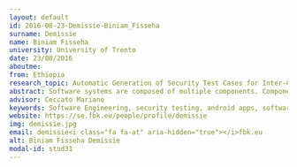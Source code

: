 ```yaml
---
layout: default 
id: 2016-08-23-Demissie-Biniam_Fisseha
surname: Demissie
name: Biniam Fisseha
university: University of Trento
date: 23/08/2016
aboutme: 
from: Ethiopia
research_topic: Automatic Generation of Security Test Cases for Inter-Component Communication Vulnerabilities
abstract: Software systems are composed of multiple components. Components hold special privileges to perform different tasks. Controlled access to system resources is achieved through permission based security model. In order to gain privileges, a malicious component usually has to abuse a privileged component. This phenomenon is commonly known as the confused deputy attack. Confused deputy attack occurs when a privileged component performs an activity that needs special permission on behalf of other component that does not have the required permission. Static analysis is often used to detect existence of this vulnerability. However, reports of static analysis are vulnerability points rather than conditions that cause the vulnerability. Therefore, a developer that wishes to fix this vulnerability has to manually analyze the code in order to understand the conditions that cause the vulnerability. Similar to other permission based systems, the Android system also suffers from the confused deputy attack called permission redelegation. In our work, we investigate different approaches on how to automatically generate test cases that reveal permission redelegation vulnerabilities in Android apps. Test cases help developers easily trace, identify and fix the vulnerabilities. The test cases are also used to verify if the applied fix has resolved the vulnerability or not.
advisor: Ceccato Mariano
keywords: Software Engineering, security testing, android apps, software analysis, static analysis
website: https://se.fbk.eu/people/profile/demissie
img: demissie.jpg
email: demissie<i class="fa fa-at" aria-hidden="true"></i>fbk.eu
alt: Biniam Fisseha Demissie
modal-id: stud31
---
```

